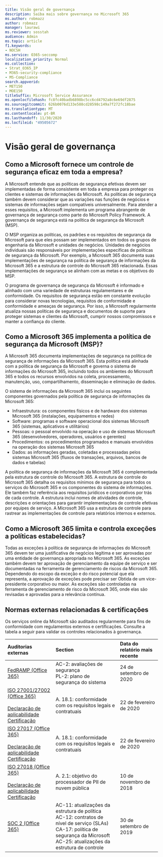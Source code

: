 ```yaml
---
title: Visão geral de governança
description: Saiba mais sobre governança no Microsoft 365
ms.author: robmazz
author: robmazz
manager: laurawi
ms.reviewer: sosstah
audience: Admin
ms.topic: article
f1.keywords:
- NOCSH
ms.service: O365-seccomp
localization_priority: Normal
ms.collection:
- Strat_O365_IP
- M365-security-compliance
- MS-Compliance
search.appverid:
- MET150
- MOE150
titleSuffix: Microsoft Service Assurance
ms.openlocfilehash: fc8fc40badb6898bc5cc6cd4792a8c6e69df2875
ms.sourcegitcommit: 626b0076d133e588cd28598c149a7f272fc18bae
ms.translationtype: MT
ms.contentlocale: pt-BR
ms.lasthandoff: 11/30/2020
ms.locfileid: "49505672"
---
```

# <a name="governance-overview"></a>Visão geral de governança

## <a name="how-does-microsoft-provide-effective-security-governance-across-the-enterprise"></a>Como a Microsoft fornece um controle de segurança eficaz em toda a empresa?

A Microsoft entende que as políticas de segurança efetivas devem ser implementadas de forma consistente em toda a empresa para proteger os clientes e sistemas de informações da Microsoft. As políticas de segurança também devem considerar que as variações nas funções de negócios e sistemas de informações sejam compatíveis universalmente. Para atender a esses requisitos, a Microsoft implementa um programa abrangente de governança de segurança como parte do Microsoft Policy Framework. A governança de segurança está na política de segurança da Microsoft (MSP).

O MSP organiza as políticas, os padrões e os requisitos de segurança da Microsoft para que eles possam ser implementados em todos os grupos de engenharia da Microsoft e unidades de negócios. Unidades de negócios individuais são responsáveis por implementações específicas de políticas de segurança da Microsoft. Por exemplo, a Microsoft 365 documenta suas implementações de segurança na política de segurança de informações da Microsoft 365 e a estrutura de controle do Microsoft 365 relacionada. Essas implementações de segurança se alinham com as metas e os objetivos do MSP.

O programa de governança de segurança da Microsoft é informado e alinhado com uma variedade de estruturas regulamentares e de conformidade. Os requisitos de segurança estão em constante evolução para considerar novas tecnologias, requisitos de conformidade e conformidade e ameaças de segurança. Por isso, a Microsoft regularmente atualiza nossas políticas de segurança e documentos de suporte para proteger sistemas e clientes da Microsoft, cumprir nossos compromissos e manter a confiança do cliente.

## <a name="how-does-microsoft-365-implement-the-microsoft-security-policy-msp"></a>Como a Microsoft 365 implementa a política de segurança da Microsoft (MSP)?

A Microsoft 365 documenta implementações de segurança na política de segurança de informações da Microsoft 365. Esta política está alinhada com a política de segurança da Microsoft e governa o sistema de informações do Microsoft 365, incluindo todos os ambientes do Microsoft 365 e todos os recursos envolvidos na coleta, processamento, manutenção, uso, compartilhamento, disseminação e eliminação de dados.

O sistema de informações da Microsoft 365 inclui os seguintes componentes governados pela política de segurança de informações da Microsoft 365:

- Infraestrutura: os componentes físicos e de hardware dos sistemas Microsoft 365 (instalações, equipamentos e redes)
- Software: programas e software operacional dos sistemas Microsoft 365 (sistemas, aplicativos e utilitários)
- Pessoas: o pessoal envolvido na operação e uso de sistemas Microsoft 365 (desenvolvedores, operadores, usuários e gerentes)
- Procedimentos: os procedimentos programados e manuais envolvidos na operação dos sistemas Microsoft 365
- Dados: as informações geradas, coletadas e processadas pelos sistemas Microsoft 365 (fluxos de transações, arquivos, bancos de dados e tabelas)

A política de segurança de informações da Microsoft 365 é complementada pela estrutura de controle do Microsoft 365. A estrutura de controle do Microsoft 365 detalha os requisitos mínimos de segurança para todos os serviços do Microsoft 365 e os componentes do sistema de informações. Ele também faz referência aos requisitos jurídicos e corporativos por trás de cada controle. A estrutura inclui nomes de atividades de controle, descrições e orientações para garantir implementações de controle efetivas por equipes de serviço. A Microsoft 365 usa a estrutura de controle para rastrear as implementações de controle para relatórios internos e externos.

## <a name="how-does-microsoft-365-limit-and-track-exceptions-to-established-policies"></a>Como a Microsoft 365 limita e controla exceções a políticas estabelecidas?

Todas as exceções à política de segurança de informações do Microsoft 365 devem ter uma justificativa de negócios legítima e ser aprovadas por uma entidade de governança apropriada no Microsoft 365. As exceções também devem ter aprovação de gerenciamento da equipe de serviço e ser documentadas na ferramenta de gerenciamento de riscos da Microsoft 365. Dependendo do escopo da exceção e do risco potencial que ela representa, a aprovação de exceções pode precisar ser Obtida de um vice-presidente corporativo ou maior. As exceções são controladas na ferramenta de gerenciamento de risco da Microsoft 365, onde elas são revisadas e aprovadas para a relevância contínua.

## <a name="related-external-regulations--certifications"></a>Normas externas relacionadas & certificações

Os serviços online da Microsoft são auditados regularmente para fins de conformidade com regulamentos externos e certificações. Consulte a tabela a seguir para validar os controles relacionados à governança.

| **Auditorias externas** | **Section** | **Data do relatório mais recente** |
|:--------------------|:------------|:-----------------------|
| [FedRAMP (Office 365)](https://compliance.microsoft.com/compliancemanager) | AC-2: avaliações de segurança <br> PL-2: plano de segurança do sistema | 24 de setembro de 2020 |
| [ISO 27001/27002 (Office 365)](https://servicetrust.microsoft.com/ViewPage/MSComplianceGuideV3?command=Download&downloadType=Document&downloadId=d7864d4f-e053-4cc4-a964-fa526d07c3be&tab=7027ead0-3d6b-11e9-b9e1-290b1eb4cdeb&docTab=7027ead0-3d6b-11e9-b9e1-290b1eb4cdeb_ISO_Reports) <br><br> [Declaração de aplicabilidade](https://servicetrust.microsoft.com/ViewPage/MSComplianceGuide?command=Download&downloadType=Document&downloadId=8ee1e46b-2ada-4e7b-bb7d-4c55a8cb6fcd&docTab=4ce99610-c9c0-11e7-8c2c-f908a777fa4d_ISO_Reports) <br> [Certificação](https://servicetrust.microsoft.com/ViewPage/MSComplianceGuideV3?command=Download&downloadType=Document&downloadId=1e84a14a-2468-45ac-9412-5e53250d57ec&tab=7027ead0-3d6b-11e9-b9e1-290b1eb4cdeb&docTab=7027ead0-3d6b-11e9-b9e1-290b1eb4cdeb_ISO_Reports) | A. 18.1: conformidade com os requisitos legais e contratuais | 22 de fevereiro de 2020 |
| [ISO 27017 (Office 365)](https://servicetrust.microsoft.com/ViewPage/MSComplianceGuideV3?command=Download&downloadType=Document&downloadId=d7864d4f-e053-4cc4-a964-fa526d07c3be&tab=7027ead0-3d6b-11e9-b9e1-290b1eb4cdeb&docTab=7027ead0-3d6b-11e9-b9e1-290b1eb4cdeb_ISO_Reports) <br><br> [Declaração de aplicabilidade](https://servicetrust.microsoft.com/ViewPage/MSComplianceGuide?command=Download&downloadType=Document&downloadId=8ee1e46b-2ada-4e7b-bb7d-4c55a8cb6fcd&docTab=4ce99610-c9c0-11e7-8c2c-f908a777fa4d_ISO_Reports) <br> [Certificação](https://servicetrust.microsoft.com/ViewPage/MSComplianceGuideV3?command=Download&downloadType=Document&downloadId=70de0999-5451-43a3-9ef4-761e8fbfb1a3&tab=7027ead0-3d6b-11e9-b9e1-290b1eb4cdeb&docTab=7027ead0-3d6b-11e9-b9e1-290b1eb4cdeb_ISO_Reports) | A. 18.1: conformidade com os requisitos legais e contratuais | 22 de fevereiro de 2020 |
| [ISO 27018 (Office 365)](https://servicetrust.microsoft.com/ViewPage/MSComplianceGuideV3?command=Download&downloadType=Document&downloadId=d7864d4f-e053-4cc4-a964-fa526d07c3be&tab=7027ead0-3d6b-11e9-b9e1-290b1eb4cdeb&docTab=7027ead0-3d6b-11e9-b9e1-290b1eb4cdeb_ISO_Reports) <br><br> [Declaração de aplicabilidade](https://servicetrust.microsoft.com/ViewPage/MSComplianceGuide?command=Download&downloadType=Document&downloadId=8ee1e46b-2ada-4e7b-bb7d-4c55a8cb6fcd&docTab=4ce99610-c9c0-11e7-8c2c-f908a777fa4d_ISO_Reports) <br> [Certificação](https://servicetrust.microsoft.com/ViewPage/MSComplianceGuideV3?command=Download&downloadType=Document&downloadId=43e89534-f48d-42ea-a7a7-3523ff516036&tab=7027ead0-3d6b-11e9-b9e1-290b1eb4cdeb&docTab=7027ead0-3d6b-11e9-b9e1-290b1eb4cdeb_ISO_Reports) | A. 2.1: objetivo do processador de PII de nuvem pública | 10 de novembro de 2018 |
| [SOC 2 (Office 365)](https://servicetrust.microsoft.com/ViewPage/MSComplianceGuideV3?command=Download&downloadType=Document&downloadId=fa062990-e758-4ddc-ace3-7fb21a301d09&tab=7027ead0-3d6b-11e9-b9e1-290b1eb4cdeb&docTab=7027ead0-3d6b-11e9-b9e1-290b1eb4cdeb_SOC_/_SSAE_16_Rep-11e9-b9e1-290b1eb4cdeb_SOC_/_SSAE_16_Reports) | AC-11: atualizações da estrutura de política <br> AC-12: contratos de nível de serviço (SLAs) <br> CA-17: política de segurança da Microsoft <br> AC-25: atualizações da estrutura de controle | 30 de setembro de 2019 |

